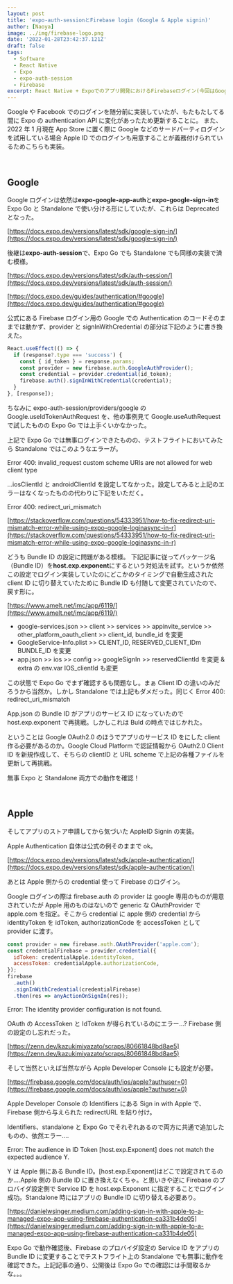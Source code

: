 ```yaml
---
layout: post
title: 'expo-auth-sessionとFirebase login (Google & Apple signin)'
author: [Naoya]
image: ../img/firebase-logo.png
date: '2022-01-28T23:42:37.121Z'
draft: false
tags:
  - Software
  - React Native
  - Expo
  - expo-auth-session
  - Firebase
excerpt: React Native + Expoでのアプリ開発におけるFirebaseログイン(今回はGoogleとApple)の実装の記録。
---
```


Google や Facebook でのログインを随分前に実装していたが、もたもたしてる間に Expo の authentication API に変化があったため更新することに。
また、2022 年 1 月現在 App Store に置く際に Google などのサードパーティログインを試用している場合 Apple ID でのログインも用意することが義務付けられているためこちらも実装。

<br>

## Google

Google ログインは依然は**expo-google-app-auth**と**expo-google-sign-in**を Expo Go と Standalone で使い分ける形にしていたが、これらは Deprecated となった。

[https://docs.expo.dev/versions/latest/sdk/google-sign-in/](https://docs.expo.dev/versions/latest/sdk/google-sign-in/)

後継は**expo-auth-session**で、Expo Go でも Standalone でも同様の実装で済む模様。

[https://docs.expo.dev/versions/latest/sdk/auth-session/](https://docs.expo.dev/versions/latest/sdk/auth-session/)

[https://docs.expo.dev/guides/authentication/#google](https://docs.expo.dev/guides/authentication/#google)

公式にある Firebase ログイン用の Google での Authentication のコードそのままでは動かず、provider と signInWithCredential の部分は下記のように書き換えた。

```javascript
React.useEffect(() => {
  if (response?.type === 'success') {
    const { id_token } = response.params;
    const provider = new firebase.auth.GoogleAuthProvider();
    const credential = provider.credential(id_token);
    firebase.auth().signInWithCredential(credential);
  }
}, [response]);
```

ちなみに expo-auth-session/providers/google の Google.useIdTokenAuthRequest を、他の事例見て Google.useAuthRequest で試したものの Expo Go では上手くいかなかった。

上記で Expo Go では無事ログインできたものの、テストフライトにおいてみたら Standalone ではこのようなエラーが。

Error 400: invalid_request
custom scheme URIs are not allowed for web client type

...iosClientId と androidClientId を設定してなかった。設定してみると上記のエラーはなくなったものの代わりに下記をいただく。

Error 400: redirect_uri_mismatch

[https://stackoverflow.com/questions/54333951/how-to-fix-redirect-uri-mismatch-error-while-using-expo-google-loginasync-in-r](https://stackoverflow.com/questions/54333951/how-to-fix-redirect-uri-mismatch-error-while-using-expo-google-loginasync-in-r)

どうも Bundle ID の設定に問題がある模様。
下記記事に従ってパッケージ名（Bundle ID）を**host.exp.exponent**にするという対処法を試す。というか依然この設定でログイン実装していたのにどこかのタイミングで自動生成された client ID に切り替えていたために Bundle ID も付随して変更されていたので、戻す形に。

[https://www.amelt.net/imc/app/6119/](https://www.amelt.net/imc/app/6119/)

- google-services.json >> client >> services >> appinvite_service >> other_platform_oauth_client >> client_id, bundle_id を変更
- GoogleService-Info.plist >> CLIENT_ID, RESERVED_CLIENT_IDm BUNDLE_ID を変更
- app.json >> ios >> config >> googleSignIn >> reservedClientId を変更 & extra の env.var IOS_clientId も変更

この状態で Expo Go でまず確認するも問題なし。まぁ Client ID の違いのみだろうから当然か。しかし Standalone では上記もダメだった。同じく Error 400: redirect_uri_mismatch

App.json の Bundle ID がアプリのサービス ID になっていたので host.exp.exponent で再挑戦。しかしこれは Buld の時点ではじかれた。

ということは Google OAuth2.0 のほうでアプリのサービス ID をにした client 作る必要があるのか。Google Cloud Platform で認証情報から OAuth2.0 Client ID を新規作成して、そちらの clientID と URL scheme で上記の各種ファイルを更新して再挑戦。

無事 Expo と Standalone 両方での動作を確認！

<br>

## Apple

そしてアプリのストア申請してから気づいた AppleID Signin の実装。

Apple Authentication 自体は公式の例そのままで ok。

[https://docs.expo.dev/versions/latest/sdk/apple-authentication/](https://docs.expo.dev/versions/latest/sdk/apple-authentication/)

あとは Apple 側からの credential 使って Firebase のログイン。

Google ログインの際は firebase.auth の provider は google 専用のものが用意されていたが Apple 用のものはないので generic な OAuthProvider で apple.com を指定。そこから credential に apple 側の credential から identityToken を idToken, authorizationCode を accessToken として provider に渡す。

```javascript
const provider = new firebase.auth.OAuthProvider('apple.com');
const credentialFirebase = provider.credential({
  idToken: credentialApple.identityToken,
  accessToken: credentialApple.authorizationCode,
});
firebase
  .auth()
  .signInWithCredential(credentialFirebase)
  .then(res => anyActionOnSignIn(res));
```

Error: The identity provider configuration is not found.

OAuth の AccessToken と IdToken が得られているのにエラー...? Firebase 側の設定のし忘れだった。

[https://zenn.dev/kazukimiyazato/scraps/80661848bd8ae5](https://zenn.dev/kazukimiyazato/scraps/80661848bd8ae5)

そして当然といえば当然ながら Apple Developer Console にも設定が必要。

[https://firebase.google.com/docs/auth/ios/apple?authuser=0](https://firebase.google.com/docs/auth/ios/apple?authuser=0)

Apple Developer Console の Identifiers にある Sign in with Apple で、Firebase 側から与えられた redirectURL を貼り付け。

Identifiers、standalone と Expo Go でそれぞれあるので両方に共通で追加したものの、依然エラー....

Error: The audience in ID Token [host.exp.Exponent] does not match the expected audience Y.

Y は Apple 側にある Bundle ID。[host.exp.Exponent]はどこで設定されてるのか....Apple 側の Bundle ID に置き換えなくちゃ。と思いきや逆に Firebase のプロバイダ設定側で Service ID を host.exp.Exponent に指定することでログイン成功。Standalone 時にはアプリの Bundle ID に切り替える必要あり。

[https://danielwsinger.medium.com/adding-sign-in-with-apple-to-a-managed-expo-app-using-firebase-authentication-ca331b4de05](https://danielwsinger.medium.com/adding-sign-in-with-apple-to-a-managed-expo-app-using-firebase-authentication-ca331b4de05)

Expo Go で動作確認後、Firebase のプロバイダ設定の Service ID をアプリの Bundle ID に変更することでテストフライト上の Standalone でも無事に動作を確認できた。上記記事の通り、公開後は Expo Go での確認には手間取るかな。。。
